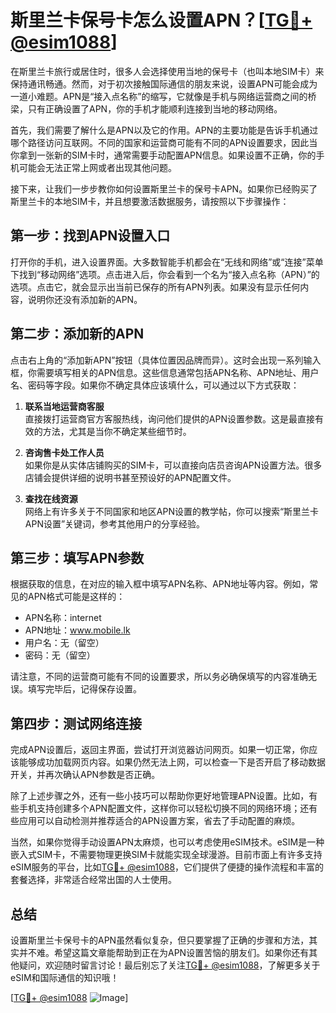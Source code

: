 # 斯里兰卡保号卡怎么设置APN？[[TG💪+ @esim1088](https://t.me/s/esim1088)]

在斯里兰卡旅行或居住时，很多人会选择使用当地的保号卡（也叫本地SIM卡）来保持通讯畅通。然而，对于初次接触国际通信的朋友来说，设置APN可能会成为一道小难题。APN是“接入点名称”的缩写，它就像是手机与网络运营商之间的桥梁，只有正确设置了APN，你的手机才能顺利连接到当地的移动网络。

首先，我们需要了解什么是APN以及它的作用。APN的主要功能是告诉手机通过哪个路径访问互联网。不同的国家和运营商可能有不同的APN设置要求，因此当你拿到一张新的SIM卡时，通常需要手动配置APN信息。如果设置不正确，你的手机可能会无法正常上网或者出现其他问题。

接下来，让我们一步步教你如何设置斯里兰卡的保号卡APN。如果你已经购买了斯里兰卡的本地SIM卡，并且想要激活数据服务，请按照以下步骤操作：

## 第一步：找到APN设置入口

打开你的手机，进入设置界面。大多数智能手机都会在“无线和网络”或“连接”菜单下找到“移动网络”选项。点击进入后，你会看到一个名为“接入点名称（APN）”的选项。点击它，就会显示出当前已保存的所有APN列表。如果没有显示任何内容，说明你还没有添加新的APN。

## 第二步：添加新的APN

点击右上角的“添加新APN”按钮（具体位置因品牌而异）。这时会出现一系列输入框，你需要填写相关的APN信息。这些信息通常包括APN名称、APN地址、用户名、密码等字段。如果你不确定具体应该填什么，可以通过以下方式获取：

1. **联系当地运营商客服**  
   直接拨打运营商官方客服热线，询问他们提供的APN设置参数。这是最直接有效的方法，尤其是当你不确定某些细节时。

2. **咨询售卡处工作人员**  
   如果你是从实体店铺购买的SIM卡，可以直接向店员咨询APN设置方法。很多店铺会提供详细的说明书甚至预设好的APN配置文件。

3. **查找在线资源**  
   网络上有许多关于不同国家和地区APN设置的教学帖，你可以搜索“斯里兰卡APN设置”关键词，参考其他用户的分享经验。

## 第三步：填写APN参数

根据获取的信息，在对应的输入框中填写APN名称、APN地址等内容。例如，常见的APN格式可能是这样的：
- APN名称：internet
- APN地址：www.mobile.lk
- 用户名：无（留空）
- 密码：无（留空）

请注意，不同的运营商可能有不同的设置要求，所以务必确保填写的内容准确无误。填写完毕后，记得保存设置。

## 第四步：测试网络连接

完成APN设置后，返回主界面，尝试打开浏览器访问网页。如果一切正常，你应该能够成功加载网页内容。如果仍然无法上网，可以检查一下是否开启了移动数据开关，并再次确认APN参数是否正确。

除了上述步骤之外，还有一些小技巧可以帮助你更好地管理APN设置。比如，有些手机支持创建多个APN配置文件，这样你可以轻松切换不同的网络环境；还有些应用可以自动检测并推荐适合的APN设置方案，省去了手动配置的麻烦。

当然，如果你觉得手动设置APN太麻烦，也可以考虑使用eSIM技术。eSIM是一种嵌入式SIM卡，不需要物理更换SIM卡就能实现全球漫游。目前市面上有许多支持eSIM服务的平台，比如[TG💪+ @esim1088](https://t.me/s/esim1088)，它们提供了便捷的操作流程和丰富的套餐选择，非常适合经常出国的人士使用。

## 总结

设置斯里兰卡保号卡的APN虽然看似复杂，但只要掌握了正确的步骤和方法，其实并不难。希望这篇文章能帮助到正在为APN设置苦恼的朋友们。如果你还有其他疑问，欢迎随时留言讨论！最后别忘了关注[TG💪+ @esim1088](https://t.me/s/esim1088)，了解更多关于eSIM和国际通信的知识哦！

[[TG💪+ @esim1088](https://t.me/s/esim1088) ![Image](https://i.postimg.cc/4NQfJmqS/Snipaste-2025-05-13-00-14-12.png)]